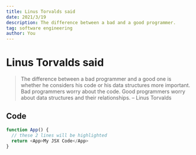 ```yaml
---
title: Linus Torvalds said
date: 2021/3/19
description: The difference between a bad and a good programmer.
tag: software engineering
author: You
---
```


# Linus Torvalds said

> The difference between a bad programmer and a good one is whether he considers his code or his data structures more important. Bad programmers worry about the code. Good programmers worry about data structures and their relationships. – Linus Torvalds


## Code

```javascript highlight=1
function App() {
  // these 2 lines will be highlighted
  return <App>My JSX Code</App>
}
```


